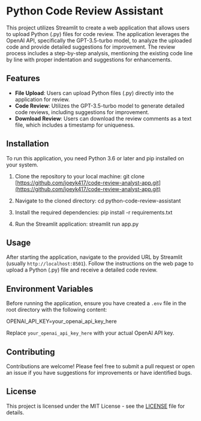 # Python Code Review Assistant

This project utilizes Streamlit to create a web application that allows users to upload Python (.py) files for code review. The application leverages the OpenAI API, specifically the GPT-3.5-turbo model, to analyze the uploaded code and provide detailed suggestions for improvement. The review process includes a step-by-step analysis, mentioning the existing code line by line with proper indentation and suggestions for enhancements.

## Features

- **File Upload**: Users can upload Python files (.py) directly into the application for review.
- **Code Review**: Utilizes the GPT-3.5-turbo model to generate detailed code reviews, including suggestions for improvement.
- **Download Review**: Users can download the review comments as a text file, which includes a timestamp for uniqueness.

## Installation

To run this application, you need Python 3.6 or later and pip installed on your system.

1. Clone the repository to your local machine:
   git clone [https://github.com/joeyk417/code-review-analyst-app.git](https://github.com/joeyk417/code-review-analyst-app.git)

2. Navigate to the cloned directory:
   cd python-code-review-assistant

3. Install the required dependencies:
   pip install -r requirements.txt

4. Run the Streamlit application:
   streamlit run app.py

## Usage

After starting the application, navigate to the provided URL by Streamlit (usually `http://localhost:8501`). Follow the instructions on the web page to upload a Python (.py) file and receive a detailed code review.

## Environment Variables

Before running the application, ensure you have created a `.env` file in the root directory with the following content:

OPENAI_API_KEY=your_openai_api_key_here

Replace `your_openai_api_key_here` with your actual OpenAI API key.

## Contributing

Contributions are welcome! Please feel free to submit a pull request or open an issue if you have suggestions for improvements or have identified bugs.

## License

This project is licensed under the MIT License - see the [LICENSE](LICENSE) file for details.
